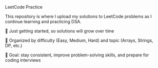LeetCode Practice

This repository is where I upload my solutions to LeetCode problems as I continue learning and practicing DSA.

🔹 Just getting started, so solutions will grow over time

🔹 Organized by difficulty (Easy, Medium, Hard) and topic (Arrays, Strings, DP, etc.)

🔹 Goal: stay consistent, improve problem-solving skills, and prepare for coding interviews
